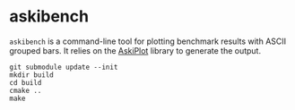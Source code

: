 # askibench
`askibench` is a command-line tool for plotting benchmark results with ASCII grouped bars.
It relies on the [AskiPlot](https://github.com/fsossai/AskiPlot) library to generate the
output.

```
git submodule update --init
mkdir build
cd build
cmake ..
make
```

